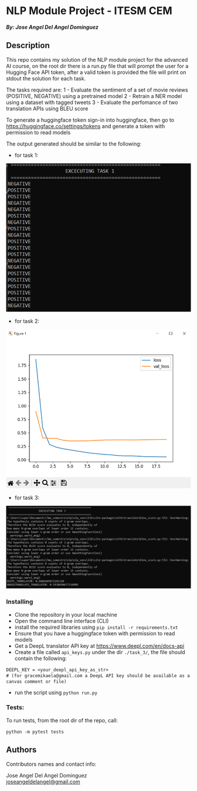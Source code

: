# NLP Module Project - ITESM CEM 
***By: Jose Angel Del Angel Dominguez***

## Description

This repo contains my solution of the NLP module project for the advanced AI course, 
on the root dir there is a run.py file that will prompt the user for a Hugging Face API token,
after a valid token is provided the file will print on stdout the solution for each task.

The tasks required are:
1 - Evaluate the sentiment of a set of movie reviews (POSITIVE, NEGATIVE) using a pretrained model
2 - Retrain a NER model using a dataset with tagged tweets
3 - Evaluate the perfomance of two translation APIs using BLEU score

To generate a huggingface token sign-in into huggingface, then go to https://huggingface.co/settings/tokens
and generate a token with permission to read models

The output generated should be similar to the following:
* for task 1:

![image](task_1_output.png)

* for task 2:

![image](task_2_output.png)

* for task 3:

![image](task_3_output.png)

### Installing
* Clone the repository in your local machine
* Open the command line interface (CLI) 
* install the required libraries using ```pip install -r requirements.txt```
* Ensure that you have a huggingface token with permission to read models
* Get a DeepL translator API key at https://www.deepl.com/en/docs-api
* Create a file called ```api_keys.py``` under the dir ```./task_3/```, the file should contain the following:
```
DEEPL_KEY = <your_deepl_api_key_as_str>
# (for gracemikaela@gmail.com a DeepL API key should be available as a canvas comment or file)
```
* run the script using  ```python run.py```

### Tests: 

To run tests, from the root dir of the repo, call: 
```
python -m pytest tests
```

## Authors

Contributors names and contact info:

Jose Angel Del Angel Dominguez  
[joseangeldelangel@gmail.com](mailto:joseangeldelangel@gmail.com)